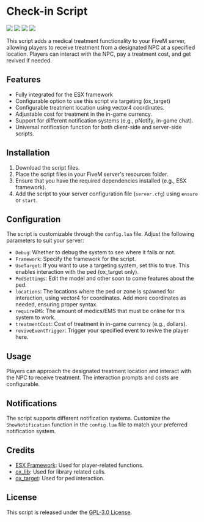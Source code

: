 # Check-in Script
![](https://img.shields.io/github/downloads/vanishdevs/vanish_checkin/total?logo=github)
![](https://img.shields.io/github/downloads/vanishdevs/vanish_checkin/latest/total?logo=github)
![](https://img.shields.io/github/contributors/vanishdevs/vanish_checkin?logo=github)
![](https://img.shields.io/github/v/release/vanishdevs/vanish_checkin?logo=github)

This script adds a medical treatment functionality to your FiveM server, allowing players to receive treatment from a designated NPC at a specified location. Players can interact with the NPC, pay a treatment cost, and get revived if needed.

## Features

- Fully integrated for the ESX framework
- Configurable option to use this script via targeting (ox_target)
- Configurable treatment location using vector4 coordinates.
- Adjustable cost for treatment in the in-game currency.
- Support for different notification systems (e.g., pNotify, in-game chat).
- Universal notification function for both client-side and server-side scripts.

## Installation

1. Download the script files.
2. Place the script files in your FiveM server's resources folder.
3. Ensure that you have the required dependencies installed (e.g., ESX framework).
4. Add the script to your server configuration file (`server.cfg`) using `ensure` or `start`.

## Configuration

The script is customizable through the `config.lua` file. Adjust the following parameters to suit your server:

- `Debug`: Whether to debug the system to see where it fails or not.
- `Framework`: Specify the framework for the script.
- `UseTarget`: If you want to use a targeting system, set this to true. This enables interaction with the ped (ox_target only).
- `PedSettings`: Edit the model and other soon to come features about the ped.
- `locations`: The locations where the ped or zone is spawned for interaction, using vector4 for coordinates. Add more coordinates as needed, ensuring proper syntax.
- `requireEMS`: The amount of medics/EMS that must be online for this system to work.
- `treatmentCost`: Cost of treatment in in-game currency (e.g., dollars).
- `reviveEventTrigger`: Trigger your specified event to revive the player here.

## Usage

Players can approach the designated treatment location and interact with the NPC to receive treatment. The interaction prompts and costs are configurable.

## Notifications

The script supports different notification systems. Customize the `ShowNotification` function in the `config.lua` file to match your preferred notification system.

## Credits

- [ESX Framework](https://github.com/esx-framework/esx_core): Used for player-related functions.
- [ox_lib](https://github.com/overextended/ox_lib): Used for library related calls.
- [ox_target](https://github.com/overextended/ox_target): Used for ped interaction.

## License

This script is released under the [GPL-3.0 License](LICENSE.md).
